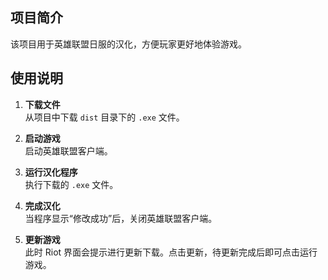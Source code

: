 ## 项目简介

该项目用于英雄联盟日服的汉化，方便玩家更好地体验游戏。

## 使用说明

1. **下载文件**  
   从项目中下载 `dist` 目录下的 `.exe` 文件。

2. **启动游戏**  
   启动英雄联盟客户端。

3. **运行汉化程序**  
   执行下载的 `.exe` 文件。

4. **完成汉化**  
   当程序显示“修改成功”后，关闭英雄联盟客户端。

5. **更新游戏**  
   此时 Riot 界面会提示进行更新下载。点击更新，待更新完成后即可点击运行游戏。

